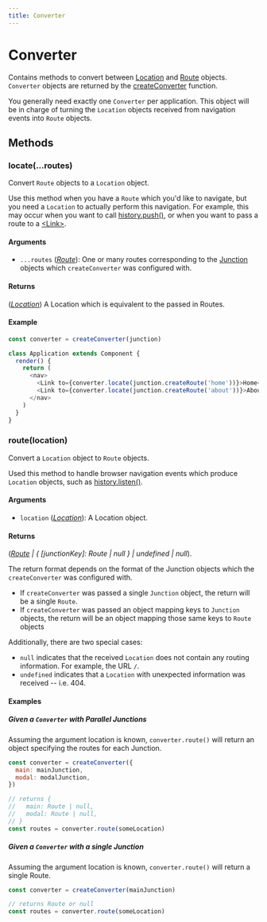 ```yaml
---
title: Converter
---
```


# Converter

Contains methods to convert between [Location](Location.md) and [Route](Route.md) objects. `Converter` objects are returned by the [createConverter](createConverter.md) function. 

You generally need exactly one `Converter` per application. This object will be in charge of turning the `Location` objects received from navigation events into `Route` objects.

## Methods

### locate(...routes)

Convert `Route` objects to a `Location` object.

Use this method when you have a `Route` which you'd like to navigate, but you need a `Location` to actually perform this navigation. For example, this may occur when you want to call [history.push()](https://github.com/mjackson/history#navigation), or when you want to pass a route to a [&lt;Link&gt;](/docs/api/react-junctions/Link.md).

#### Arguments

* `...routes` (*[Route](Route.md)*): One or many routes corresponding to the [Junction](Junction.md) objects which `createConverter` was configured with.

#### Returns

(*[Location](Location.md)*) A Location which is equivalent to the passed in Routes.

#### Example

```js
const converter = createConverter(junction)

class Application extends Component {
  render() {
    return (
      <nav>
        <Link to={converter.locate(junction.createRoute('home'))}>Home</Link>
        <Link to={converter.locate(junction.createRoute('about'))}>About</Link>
      </nav>
    )
  }
}
```

### route(location)

Convert a `Location` object to `Route` objects.

Used this method to handle browser navigation events which produce `Location` objects, such as [history.listen()](https://github.com/mjackson/history#listening).

#### Arguments

* `location` (*[Location](Location.md)*): A Location object.

#### Returns

(*[Route](Route.md) | { [junctionKey]: Route | null } | undefined | null*).

The return format depends on the format of the Junction objects which the `createConverter` was configured with.

- If `createConverter` was passed a single `Junction` object, the return will be a single `Route`.
- If `createConverter` was passed an object mapping keys to `Junction` objects, the return will be an object mapping those same keys to `Route` objects

Additionally, there are two special cases:

- `null` indicates that the received `Location` does not contain any routing information. For example, the URL `/`.
- `undefined` indicates that a `Location` with unexpected information was received -- i.e. 404.

#### Examples

##### Given a `Converter` with Parallel Junctions

Assuming the argument location is known, `converter.route()` will return an object specifying the routes for each Junction.

```js
const converter = createConverter({
  main: mainJunction,
  modal: modalJunction,
})

// returns {
//   main: Route | null,
//   modal: Route | null,
// }
const routes = converter.route(someLocation)
```

##### Given a `Converter` with a single Junction

Assuming the argument location is known, `converter.route()` will return a single Route.

```js
const converter = createConverter(mainJunction)

// returns Route or null
const routes = converter.route(someLocation)
```
